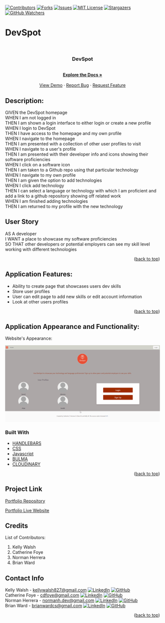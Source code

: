 [![Contributors][contributors-shield]][contributors-url]
[![Forks][forks-shield]][forks-url]
[![Issues][issues-shield]][issues-url]
[![MIT License][license-shield]][license-url]
[![Stargazers][stars-shield]][stars-url]
[![GitHub Watchers][github-watchers]][github-watchers-url]

# DevSpot

<!-- PROJECT LOGO -->
<br />
<div align="center">
  <a href="https://bward3.github.io/devspot/">
  </a>

<h3 align="center">DevSpot</h3>

  <p align="center">
    <!-- TEXT -->
    <br />
    <a href="https://github.com/bward3/devspot"><strong>Explore the Docs »</strong></a>
    <br />
    <br />
    <a href="https://bward3.github.io/devspot/">View Demo</a>
    ·
    <a href="https://github.com/bward3/devspot/issues">Report Bug</a>
    ·
    <a href="https://github.com/bward3/devspot/issues">Request Feature</a>
  </p>
</div>

## Description:

GIVEN the DevSpot homepage
<br>
WHEN I am not logged in
<br>
THEN I am shown a login interface to either login or create a new profile
<br>
WHEN I login to DevSpot
<br>
THEN I have access to the homepage and my own profile
<br>
WHEN I navigate to the homepage
<br>
THEN I am presented with a collection of other user profiles to visit
<br>
WHEN I navigate to a user's profile
<br>
THEN I am presented with their developer info and icons showing their software proficiencies
<br>
WHEN I click on a software icon
<br>
THEN I am taken to a Github repo using that particular technology
<br>
WHEN I navigate to my own profile
<br>
THEN I am given the option to add technologies
<br>
WHEN I click add technology
<br>
THEN I can select a language or technology with which I am proficient and add a link to a github repository showing off related work
<br>
WHEN I am finished adding technologies
<br>
THEN I am returned to my profile with the new technology


## User Story

AS A developer
<br>
I WANT a place to showcase my software proficiencies
<br>
SO THAT other developers or potential employers can see my skill level working with different technologies


<p align="right">(<a href="#top">back to top</a>)</p>

## Application Features:

- Ability to create page that showcases users dev skills 
- Store user profiles
- User can edit page to add new skills or edit account information 
- Look at other users profiles


<p align="right">(<a href="#top">back to top</a>)</p>

## Application Appearance and Functionality:

Website's Appearance:

<!-- Add link to gif -->
![Appearance](public/images/devspot.gif)

### Built With

- [HANDLEBARS](https://handlebarsjs.com/)
- [CSS](https://developer.mozilla.org/en-US/docs/Learn/CSS/First_steps/What_is_CSS)
- [Javascript](https://www.javascript.com)
- [BULMA](https://bulma.io/)
- [CLOUDINARY](https://cloudinary.com/)



<p align="right">(<a href="#top">back to top</a>)</p>

## Project Link

[Portfolio Repository](https://github.com/bward3/devspot)

[Portfolio Live Website](https://bward3.github.io/devspot/)

## Credits

List of Contributors:

1. Kelly Walsh
2. Catherine Foye
3. Norman Herrera
4. Brian Ward

## Contact Info

Kelly Walsh - kellywalsh827@gmail.com [![LinkedIn][linkedin-shield]][linkedin-url-kelly] [![GitHub][github-shield]][github-url-kelly] </br>
Catherine Foye - cdfoye@gmail.com [![LinkedIn][linkedin-shield]][linkedin-url-catherine] [![GitHub][github-shield]][github-url-catherine] </br>
Norman Herrera - normanh.dev@gmail.com [![LinkedIn][linkedin-shield]][linkedin-url-norman] [![GitHub][github-shield]][github-url-norman] </br>
Brian Ward - brianwardcs@gmail.com [![LinkedIn][linkedin-shield]][linkedin-url-brian] [![GitHub][github-shield]][github-url-brian] </br>

<p align="right">(<a href="#top">back to top</a>)</p>

<!-- MARKDOWN LINKS & IMAGES -->
<!-- https://www.markdownguide.org/basic-syntax/#reference-style-links -->

[contributors-shield]: https://img.shields.io/github/contributors/bward3/devspot.svg?style=for-the-badge
[contributors-url]: https://github.com/bward3/devspot/graphs/contributors
[forks-shield]: https://img.shields.io/github/forks/bward3/devspot.svg?style=for-the-badge
[forks-url]: https://github.com/bward3/devspot/network/members
[stars-shield]: https://img.shields.io/github/stars/bward3/devspot?style=social
[stars-url]: https://github.com/bward3/devspot/stargazers
[issues-shield]: https://img.shields.io/github/issues/bward3/devspot.svg?style=for-the-badge
[issues-url]: https://github.com/bward3/devspot/issues
[license-shield]: https://img.shields.io/github/license/bward3/devspot.svg?style=for-the-badge
[license-url]: https://github.com/bward3/devspot/blob/master/LICENSE.txt
[linkedin-shield]: https://img.shields.io/badge/-LinkedIn-black.svg?style=for-the-badge&logo=linkedin&colorB=555
[linkedin-url-kelly]: https://www.linkedin.com/in/kellywalsh001/
[linkedin-url-catherine]: https://www.linkedin.com/in/catherine-foye/
[linkedin-url-norman]: https://www.linkedin.com/in/norman-herrera-dev/
[linkedin-url-brian]: https://www.linkedin.com/in/brianwardcs/
[github-shield]: https://img.shields.io/badge/-Github-blueviolet.svg?style=for-the-badge&logo=Github&colorB=555
[github-url-kelly]: https://github.com/kemwalsh
[github-url-catherine]: https://github.com/cdfoye
[github-url-norman]: https://github.com/norher
[github-url-brian]: https://github.com/bward3
[github-watchers]: https://img.shields.io/github/watchers/bward3/devspot?style=social
[github-watchers-url]: https://github.com/bward3/devspot/watchers
